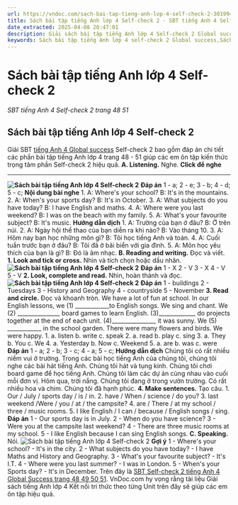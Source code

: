 ```yaml
---
url: https://vndoc.com/sach-bai-tap-tieng-anh-lop-4-self-check-2-301994
title: Sách bài tập tiếng Anh lớp 4 Self-check 2 - SBT tiếng Anh 4 Self-check 2 trang 48 51 - VnDoc.com
date_extracted: 2025-04-08 20:47:01
description: Giải sách bài tập tiếng Anh lớp 4 Self-check 2 Global success trang 48 51 hướng dẫn soạn bài tập SBT Self-check 2 lớp 4 giúp các em chuẩn bị bài tập hiệu quả.
keywords: Sách bài tập tiếng Anh lớp 4 self-check 2 Global success,Sách bài tập tiếng Anh 4 self-check 2 Global success,Sách bài tập tiếng Anh lớp 4 self-check 2,Sách bài tập tiếng Anh 4 self-check 2,SBT tiếng Anh 4 self-check 2 trang 48 51,sách bài tập tiếng anh lớp 4 self-check 2 trang 48 51,sách bài tập tiếng anh lớp 4 global success self-check 2,sách bài tập tiếng anh 4 global success self-check 2
---
```


# Sách bài tập tiếng Anh lớp 4 Self-check 2
 _SBT tiếng Anh 4 Self-check 2 trang 48 51_
## Sách bài tập tiếng Anh lớp 4 Self-check 2
Giải SBT [tiếng Anh 4 Global success](<https://vndoc.com/tieng-anh-lop-4-global-success>) Self-check 2 bao gồm đáp án chi tiết các phần bài tập tiếng Anh lớp 4 trang 48 - 51 giúp các em ôn tập kiến thức trọng tâm phần Self-check 2 hiệu quả.
**A. Listening.** Nghe.
**Click để nghe**
****
**![Sách bài tập tiếng Anh lớp 4 Self-check 2](https://i.vdoc.vn/data/image/2023/12/08/sach-bai-tap-tieng-anh-lop-4-self-check-2-1.png)**
**Đáp án**
1 - a; 2 - e; 3 - b; 4 - d; 5 - c;
**Nội dung bài nghe**
1\. A: Where's your school?
B: It's in the mountains.
2\. A: When's your sports day?
B: It's in October.
3\. A: What subjects do you have today?
B: I have English and maths.
4\. A: Where were you last weekend?
B: I was on the beach with my family.
5\. A: What's your favourite subject?
B: It's music.
**Hướng dẫn dịch**
1\. A: Trường của bạn ở đâu?
B: Ở trên núi.
2\. A: Ngày hội thể thao của bạn diễn ra khi nào?
B: Vào tháng 10.
3\. A: Hôm nay bạn học những môn gì?
B: Tôi học tiếng Anh và toán.
4\. A: Cuối tuần trước bạn ở đâu?
B: Tôi đã ở bãi biển với gia đình.
5\. A: Môn học yêu thích của bạn là gì?
B: Đó là âm nhạc.
**B. Reading and writing.** Đọc và viết.
**1\. Look and tick or cross.** Nhìn và tích chọn hoặc dấu nhân.
**![Sách bài tập tiếng Anh lớp 4 Self-check 2](https://i.vdoc.vn/data/image/2023/12/08/sach-bai-tap-tieng-anh-lop-4-self-check-2-2.png)**
**Đáp án**
1 - X
2 - V
3 - X
4 - V
5 - V
**2\. Look, complete and read.** Nhìn, hoàn thành và đọc.
**![Sách bài tập tiếng Anh lớp 4 Self-check 2](https://i.vdoc.vn/data/image/2023/12/08/sach-bai-tap-tieng-anh-lop-4-self-check-2-3.png)**
**Đáp án**
1 - buildings
2 - Tuesdays
3 - History and Geography
4 - countryside
5 - November
**3\. Read and circle.** Đọc và khoanh tròn.
We have a lot of fun at school. In our English lessons, we \(1\) \_\_\_\_\_\_\_\_\_\_\_\_to English songs. We sing and chant. We \(2\) \_\_\_\_\_\_\_\_\_\_\_\_\_\_\_ board games to learn English. \(3\)\_\_\_\_\_\_\_\_\_\_\_\_\_ do projects together at the end of each unit. \(4\)\_\_\_\_\_\_\_\_\_\_\_\_\_\_\_, it was sunny. We \(5\) \_\_\_\_\_\_\_\_\_\_\_\_ in the school garden. There were many flowers and birds. We were happy.
1\. a. listen b. write c. speak
2\. a. read b. play c. sing
3\. a. They b. You c. We
4\. a. Yesterday b. Now c. Weekend
5\. a. are b. was c. were
**Đáp án**
1 - a; 2 - b; 3 - c; 4 - a; 5 - c;
**Hướng dẫn dịch**
Chúng tôi có rất nhiều niềm vui ở trường. Trong các bài học tiếng Anh của chúng tôi, chúng tôi nghe các bài hát tiếng Anh. Chúng tôi hát và tụng kinh. Chúng tôi chơi board game để học tiếng Anh. Chúng tôi làm các dự án cùng nhau vào cuối mỗi đơn vị. Hôm qua, trời nắng. Chúng tôi đang ở trong vườn trường. Có rất nhiều hoa và chim. Chúng tôi đã hạnh phúc.
**4\. Make sentences.** Tạo câu. 
1\. Our / July / sports day / is / in.
2\. have / When / science / do you?
3\. last weekend /Were / you / at / the campsite?
4\. are / There / at my school / three / music rooms.
5\. I like English / I can / because / English songs / sing.
**Đáp án**
1 - Our sports day is in July.
2 - When do you have science?
3 - Were you at the campsite last weekend?
4 - There are three music rooms at my school.
5 - I like English because I can sing English songs.
**C. Speaking.** Nói. 
![Sách bài tập tiếng Anh lớp 4 Self-check 2](https://i.vdoc.vn/data/image/2023/12/08/sach-bai-tap-tieng-anh-lop-4-self-check-2-4.png)
**Gợi ý**
1 - Where's your school? - It's in the city.
2 - What subjects do you have today? - I have Maths and History and Geography.
3 - What's your favourite subject? - It's I.T.
4 - Where were you last summer? - I was in London.
5 - When's your Sports day? - It's in December.
Trên đây là [SBT Self-check 2 tiếng Anh 4 Global Success trang 48 49 50 51](<https://vndoc.com/sach-bai-tap-tieng-anh-lop-4-self-check-2-301994>). VnDoc.com hy vọng rằng tài liệu Giải sách tiếng Anh lớp 4 Kết nối tri thức theo từng Unit trên đây sẽ giúp các em ôn tập hiệu quả.

